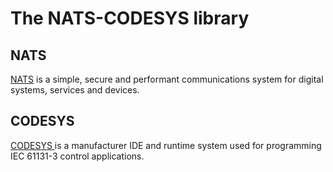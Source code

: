 # The NATS-CODESYS library

## NATS

[NATS](https://nats.io/) is a simple, secure and performant communications system for digital systems, services and devices.

## CODESYS

[CODESYS ](https://store.codesys.com/en/codesys.html)is a manufacturer IDE and runtime system used for programming IEC 61131-3 control applications.

##
